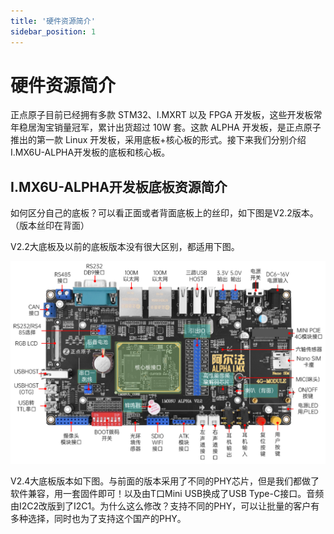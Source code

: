 ```yaml
---
title: '硬件资源简介'
sidebar_position: 1
---
```


# 硬件资源简介

正点原子目前已经拥有多款 STM32、I.MXRT 以及 FPGA 开发板，这些开发板常年稳居淘宝销量冠军，累计出货超过 10W 套。这款 ALPHA 开发板，是正点原子推出的第一款 Linux 开发板，采用底板+核心板的形式。接下来我们分别介绍I.MX6U-ALPHA开发板的底板和核心板。

## I.MX6U-ALPHA开发板底板资源简介

如何区分自己的底板？可以看正面或者背面底板上的丝印，如下图是V2.2版本。（版本丝印在背面）

V2.2大底板及以前的底板版本没有很大区别，都适用下图。

![introduce](./img/introduce.png)

V2.4大底板版本如下图。与前面的版本采用了不同的PHY芯片，但是我们都做了软件兼容，用一套固件即可！以及由T口Mini USB换成了USB Type-C接口。音频由I2C2改版到了I2C1。为什么这么修改？支持不同的PHY，可以让批量的客户有多种选择，同时也为了支持这个国产的PHY。




